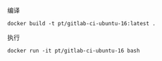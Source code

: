 
编译

    docker build -t pt/gitlab-ci-ubuntu-16:latest .

执行
    
    docker run -it pt/gitlab-ci-ubuntu-16 bash
   
